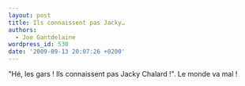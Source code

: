 ```yaml
---
layout: post
title: Ils connaissent pas Jacky…
authors:
  - Joe Gantdelaine
wordpress_id: 530
date: '2009-09-13 20:07:26 +0200'
---
```

"Hé, les gars ! Ils connaissent pas Jacky Chalard !". Le monde va mal !
